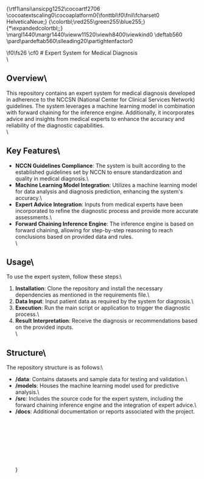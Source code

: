 {\rtf1\ansi\ansicpg1252\cocoartf2706
\cocoatextscaling0\cocoaplatform0{\fonttbl\f0\fnil\fcharset0 HelveticaNeue;}
{\colortbl;\red255\green255\blue255;}
{\*\expandedcolortbl;;}
\margl1440\margr1440\vieww11520\viewh8400\viewkind0
\deftab560
\pard\pardeftab560\slleading20\partightenfactor0

\f0\fs26 \cf0 # Expert System for Medical Diagnosis\
\
## Overview\
This repository contains an expert system for medical diagnosis developed in adherence to the NCCSN (National Center for Clinical Services Network) guidelines. The system leverages a machine learning model in combination with forward chaining for the inference engine. Additionally, it incorporates advice and insights from medical experts to enhance the accuracy and reliability of the diagnostic capabilities.\
\
## Key Features\
- **NCCN Guidelines Compliance**: The system is built according to the established guidelines set by NCCN to ensure standardization and quality in medical diagnosis.\
- **Machine Learning Model Integration**: Utilizes a machine learning model for data analysis and diagnosis prediction, enhancing the system's accuracy.\
- **Expert Advice Integration**: Inputs from medical experts have been incorporated to refine the diagnostic process and provide more accurate assessments.\
- **Forward Chaining Inference Engine**: The inference engine is based on forward chaining, allowing for step-by-step reasoning to reach conclusions based on provided data and rules.\
\
## Usage\
To use the expert system, follow these steps:\
1. **Installation**: Clone the repository and install the necessary dependencies as mentioned in the requirements file.\
2. **Data Input**: Input patient data as required by the system for diagnosis.\
3. **Execution**: Run the main script or application to trigger the diagnostic process.\
4. **Result Interpretation**: Receive the diagnosis or recommendations based on the provided inputs.\
\
## Structure\
The repository structure is as follows:\
- **/data**: Contains datasets and sample data for testing and validation.\
- **/models**: Houses the machine learning model used for predictive analysis.\
- **/src**: Includes the source code for the expert system, including the forward chaining inference engine and the integration of expert advice.\
- **/docs**: Additional documentation or reports associated with the project.\
\
\
\
\
\
\
\
\
}